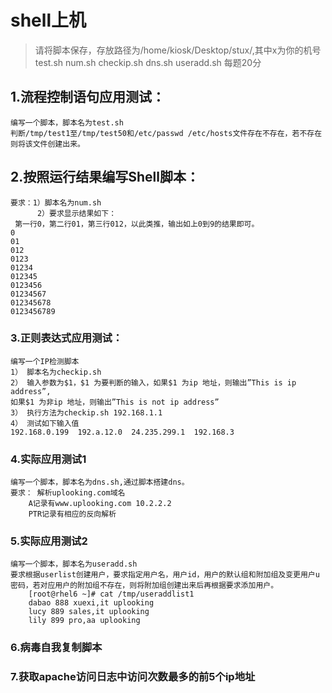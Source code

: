 # shell上机
> 请将脚本保存，存放路径为/home/kiosk/Desktop/stux/,其中x为你的机号
> test.sh num.sh checkip.sh dns.sh useradd.sh 每题20分

## 1.流程控制语句应用测试：
~~~~~~~~~~~~~~~~~~~~~~~~~~~~~~~~~~~~~~~~~
编写一个脚本，脚本名为test.sh
判断/tmp/test1至/tmp/test50和/etc/passwd /etc/hosts文件存在不存在，若不存在则将该文件创建出来。
~~~~~~~~~~~~~~~~~~~~~~~~~~~~~~~~~~~~~~~~~
## 2.按照运行结果编写Shell脚本：
~~~~~~~~~~~~~~~~~~~~~~~~~~~~~~~~~~~~~~~~~
要求：1）脚本名为num.sh
      2）要求显示结果如下：
 第一行0，第二行01，第三行012，以此类推，输出如上0到9的结果即可。
0
01
012
0123
01234
012345
0123456
01234567
012345678
0123456789
~~~~~~~~~~~~~~~~~~~~~~~~~~~~~~~~~~~~~~~~~

### 3.正则表达式应用测试：
~~~~~~~~~~~~~~~~~~~~~~~~~~~~~~~~~~~~~~~~~
编写一个IP检测脚本
1） 脚本名为checkip.sh
2） 输入参数为$1，$1 为要判断的输入，如果$1 为ip 地址，则输出”This is ip address”,
如果$1 为非ip 地址，则输出”This is not ip address”
3） 执行方法为checkip.sh 192.168.1.1
4） 测试如下输入值
192.168.0.199  192.a.12.0  24.235.299.1  192.168.3
~~~~~~~~~~~~~~~~~~~~~~~~~~~~~~~~~~~~~~~~~
### 4.实际应用测试1
~~~~~~~~~~~~~~~~~~~~~~~~~~~~~~~~~~~~~~~~~
编写一个脚本，脚本名为dns.sh,通过脚本搭建dns。
要求：	解析uplooking.com域名
	A记录有www.uplooking.com 10.2.2.2
	PTR记录有相应的反向解析
~~~~~~~~~~~~~~~~~~~~~~~~~~~~~~~~~~~~~~~~~
### 5.实际应用测试2
~~~~~~~~~~~~~~~~~~~~~~~~~~~~~~~~~~~~~~~~~
编写一个脚本，脚本名为useradd.sh
要求根据userlist创建用户，要求指定用户名，用户id，用户的默认组和附加组及变更用户u密码，若对应用户的附加组不存在，则将附加组创建出来后再根据要求添加用户。
	[root@rhel6 ~]# cat /tmp/useraddlist1
	dabao 888 xuexi,it uplooking
	lucy 889 sales,it uplooking
	lily 899 pro,aa uplooking
~~~~~~~~~~~~~~~~~~~~~~~~~~~~~~~~~~~~~~~~~

### 6.病毒自我复制脚本

### 7.获取apache访问日志中访问次数最多的前5个ip地址
